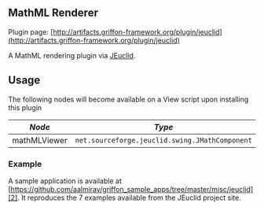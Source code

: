 
MathML Renderer
---------------

Plugin page: [http://artifacts.griffon-framework.org/plugin/jeuclid](http://artifacts.griffon-framework.org/plugin/jeuclid)


A MathML rendering plugin via [JEuclid][1].

Usage
-----

The following nodes will become available on a View script upon installing this plugin

| *Node*      | *Type*                                         |
| ----------- | ---------------------------------------------- |
| mathMLViewer| `net.sourceforge.jeuclid.swing.JMathComponent` |

### Example

A sample application is available at [https://github.com/aalmiray/griffon_sample_apps/tree/master/misc/jeuclid][2].
It reproduces the 7 examples available from the JEuclid project site.

[1]: http://jeuclid.sourceforge.net/index.html
[2]: https://github.com/aalmiray/griffon_sample_apps/tree/master/misc/jeuclid

